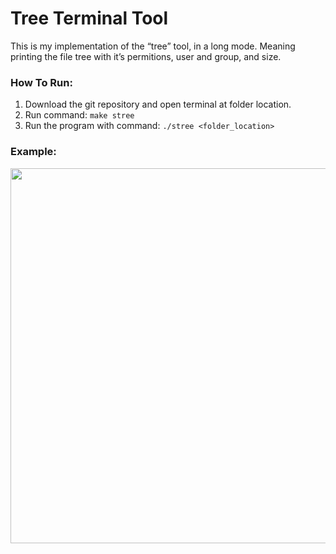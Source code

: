 # Tree Terminal Tool

This is my implementation of the “tree” tool, in a long mode. Meaning printing the file tree with it’s permitions, user and group, and size.

### How To Run:
1. Download the git repository and open terminal at folder location.
2. Run command: ```make stree```
3. Run the program with command: ```./stree <folder_location>```

### Example:

<img width="600" src="https://github.com/noahweiss890/Tree-Terminal-Tool/assets/93292627/fda42444-1ec5-4890-a926-ba8171ab3ac2">
